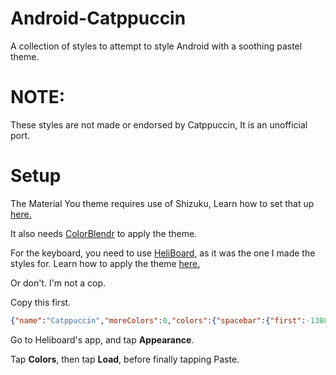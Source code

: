 # Android-Catppuccin
A collection of styles to attempt to style Android with a soothing pastel theme.

# NOTE:

These styles are not made or endorsed by Catppuccin, It is an unofficial port.

# Setup

The Material You theme requires use of Shizuku, Learn how to set that up [here.](https://shizuku.rikka.app/)

It also needs [ColorBlendr](https://github.com/Mahmud0808/ColorBlendr) to apply the theme.

For the keyboard, you need to use [HeliBoard](https://github.com/Helium314/HeliBoard), as it was the one I made the styles for. Learn how to apply the theme [here.](https://github.com/Helium314/HeliBoard/wiki/Customization#theme-colors)

Or don't. I'm not a cop.

Copy this first.
``` json
{"name":"Catppuccin","moreColors":0,"colors":{"spacebar":{"first":-13883579,"second":false},"keys":{"first":-13423282,"second":false},"background":{"first":-12830882,"second":false},"functional_keys":{"first":-13686199,"second":false}}}
```
Go to Heliboard's app, and tap **Appearance**.

Tap **Colors**, then tap **Load**, before finally tapping Paste.
